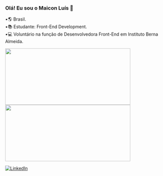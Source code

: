 ### Olá! Eu sou o Maicon Luís 👋
•🌎 Brasil.<br>
•📚 Estudante: Front-End Development.<br>
•💻 Voluntário na função de Desenvolvedora Front-End em Instituto Berna Almeida.

<div>
    <a href="https://github.com/Mikex00001">
    <img height="180em" width="400em" src="https://github-readme-stats.vercel.app/api/top-langs/?username=Mike00001&layout=compact&langs_count=7&theme=tokyonight"/>
    <img height="180em" width="400em" src="https://github-readme-stats.vercel.app/api?username=Mike00001&show_icons=true&theme=tokyonight&include_all_commits=true&count_private=true"/>
  </div>
        <p align="center">
            
[![LinkedIn](https://img.shields.io/badge/LinkedIn-0077B5?style=for-the-badge&logo=linkedin&logoColor=white)](https://www.linkedin.com/in/maicon-luis-b63670271/)
        </p>




